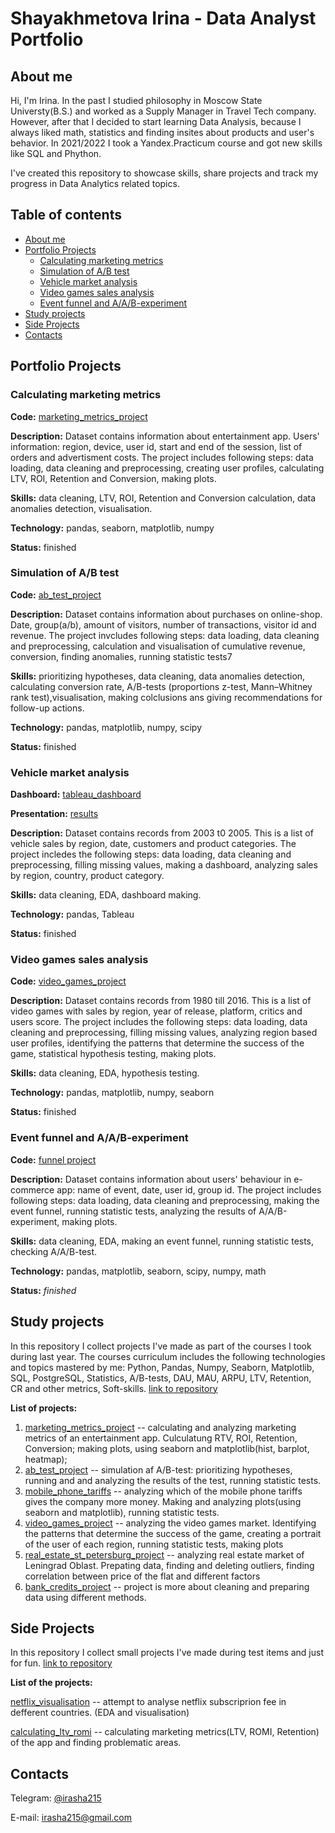 # Shayakhmetova Irina - Data Analyst Portfolio

## About me <a name="about_me"></a>
  
  Hi, I'm Irina. In the past I studied philosophy in Moscow State Universty(B.S.) and worked as a Supply Manager in Travel Tech company. However, after that I decided to start learning Data Analysis, because I always liked math, statistics and finding insites about products and user's behavior. In 2021/2022 I took a Yandex.Practicum course and got new skills like SQL and Phython. 
  
I've created this repository to showcase skills, share projects and track my progress in Data Analytics related topics.

## Table of contents
 * [About me](#about_me)
 * [Portfolio Projects](#portfolio_projects)
    * [Calculating marketing metrics](#mark_metr)
    * [Simulation of A/B test](#a/b_test)
    * [Vehicle market analysis](#vehicle)
    * [Video games sales analysis](#video_games)
    * [Event funnel and A/A/B-experiment](#funnel_project)
 * [Study projects](#study_projects)
 * [Side Projects](#side_projects)
 * [Contacts](#contacts)


## Portfolio Projects <a name="portfolio_projects"></a>
### Calculating marketing metrics <a name="mark_metr"></a>
 
**Code:** [marketing_metrics_project](https://github.com/irasha215/data_analysis_course/tree/main/marketing_metrics_project)

**Description:** Dataset contains information about entertainment app. Users' information: region, device, user id, start and end of the session, list of orders and advertisment costs. The project includes following steps: data loading, data cleaning and preprocessing, creating user profiles, calculating LTV, ROI, Retention and Conversion, making plots.

**Skills:** data cleaning, LTV, ROI, Retention and Conversion calculation, data anomalies detection, visualisation.

**Technology:** pandas, seaborn, matplotlib, numpy

**Status:** finished

### Simulation of A/B test <a name="a/b_test"></a>

**Code:** [ab_test_project](https://github.com/irasha215/data_analysis_course/tree/main/ab_test_project)

**Description:** Dataset contains information about purchases on online-shop. Date, group(a/b), amount of visitors, number of transactions, visitor id and revenue. The project invcludes following steps: data loading, data cleaning and preprocessing, calculation and visualisation of cumulative revenue, conversion, finding anomalies, running statistic tests7

**Skills:** prioritizing hypotheses, data cleaning, data anomalies detection, calculating conversion rate,  A/B-tests (proportions z-test, Mann–Whitney rank test),visualisation, making colclusions ans giving recommendations for follow-up actions.

**Technology:** pandas, matplotlib, numpy, scipy

**Status:** finished

### Vehicle market analysis <a name="vehicle"></a>

**Dashboard:** [tableau_dashboard](https://public.tableau.com/app/profile/shayakhmetova.irina/viz/test_item_ispring/Dashboard2)

**Presentation:** [results](https://github.com/irasha215/small_projects/blob/main/vehicle_market_analysis/presentation.pdf)

**Description:** Dataset contains records from 2003 t0 2005. This is a list of vehicle sales by region, date, customers and product categories. The project incledes the following steps: data loading, data cleaning and preprocessing, filling missing values, making a dashboard, analyzing sales by region, country, product category.

**Skills:** data cleaning, EDA, dashboard making.

**Technology:** pandas, Tableau

**Status:** finished

### Video games sales analysis <a name="video_games"></a>

**Code:** [video_games_project](https://github.com/irasha215/data_analysis_course/tree/main/video_games_project)

**Description:** Dataset contains records from 1980 till 2016. This is a list of video games with sales by region, year of release, platform, critics and users score. The project includes the following steps: data loading, data cleaning and preprocessing, filling missing values, analyzing region based user profiles, identifying the patterns that determine the success of the game, statistical hypothesis testing, making plots.

**Skills:** data cleaning, EDA, hypothesis testing.

**Technology:** pandas, matplotlib, numpy, seaborn

**Status:** finished

### Event funnel and A/A/B-experiment <a name="funnel_project"></a>

**Code:** [funnel project](https://github.com/irasha215/data_analysis_course/tree/main/funnel_project)

**Description:** Dataset contains information about users' behaviour in e-commerce app: name of event, date, user id, group id. The project includes following steps: data loading, data cleaning and preprocessing, making the event funnel, running statistic tests, analyzing the results of A/A/B-experiment, making plots.

**Skills:** data cleaning, EDA, making an event funnel, running statistic tests, checking A/A/B-test.

**Technology:** pandas,  matplotlib, seaborn, scipy, numpy, math

**Status:** *finished*


## Study projects <a name="study_projects"></a>


In this repository I collect projects I've made as part of the courses I took during last year. The courses curriculum includes the following technologies and topics mastered by me: Python, Pandas, Numpy, Seaborn, Matplotlib, SQL, PostgreSQL, Statistics, A/B-tests, DAU, MAU, ARPU, LTV, Retention, CR and other metrics, Soft-skills. [link to repository](https://github.com/irasha215/data_analysis_course)

**List of projects:**

 1. [marketing_metrics_project](https://github.com/irasha215/-data_analysis_course/tree/main/marketing_metrics_project) -- calculating and analyzing marketing metrics of an entertainment app. Culculatung RTV, ROI, Retention, Conversion; making plots, using seaborn and matplotlib(hist, barplot, heatmap); 
 2. [ab_test_project](https://github.com/irasha215/-data_analysis_course/tree/main/ab_test_project) -- simulation af A/B-test: prioritizing hypotheses, running and and analyzing the results of the test, running statistic tests.
 3. [mobile_phone_tariffs](https://github.com/irasha215/-data_analysis_course/tree/main/mobile_phone_tariffs) -- analyzing which of the mobile phone tariffs gives the company more money. Making and analyzing plots(using seaborn and matplotlib), running statistic tests.
 4. [video_games_project](https://github.com/irasha215/-data_analysis_course/tree/main/video_games_project) -- analyzing the video games market. Identifying the patterns that determine the success of the game, creating a portrait of the user of each region, running statistic tests, making plots
 5. [real_estate_st_petersburg_project](https://github.com/irasha215/-data_analysis_course/tree/main/real_estate_st_petersburg_project) -- analyzing real estate market of Leningrad Oblast. Prepating data, finding and deleting outliers, finding correlation between price of the flat and different factors
 6. [bank_credits_project](https://github.com/irasha215/-data_analysis_course/tree/main/bank_credits_project) -- project is more about cleaning and preparing data using different methods. 

## Side Projects<a name="side_projects"></a>

In this repository I collect small projects I've made during test items and just for fun. [link to repository](https://github.com/irasha215/small_projects)

**List of the projects:**


[netflix_visualisation](https://github.com/irasha215/different_projects/tree/main/netflix_visulalisation) -- attempt to analyse netflix subscriprion fee in defferent countries. (EDA and visualisation)

[calculating_ltv_romi](https://github.com/irasha215/different_projects/tree/main/calculating_ltv_romi) -- calculating marketing metrics(LTV, ROMI, Retention) of the app and finding problematic areas.

## Contacts<a name="contacts"></a>
Telegram: [@irasha215](https://t.me/ira_sha215)

E-mail: irasha215@gmail.com
